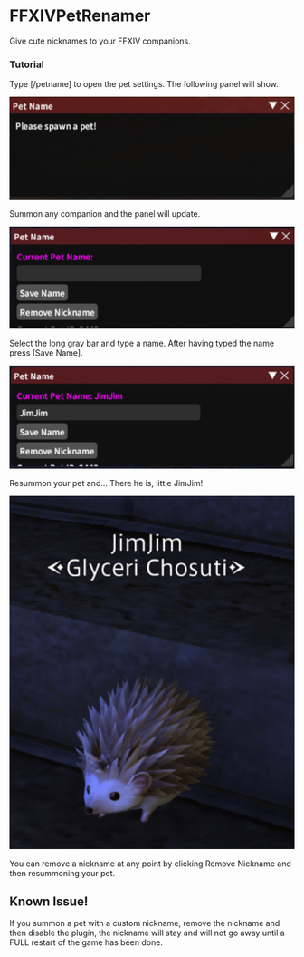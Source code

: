 # FFXIVPetRenamer
Give cute nicknames to your FFXIV companions.

### Tutorial
Type [/petname] to open the pet settings. The following panel will show.

![](https://github.com/Glyceri/FFXIVPetRenamer/blob/main/res/EmptyPanel.png)

Summon any companion and the panel will update. 

![](https://github.com/Glyceri/FFXIVPetRenamer/blob/main/res/ChoseName.png)

Select the long gray bar and type a name.
After having typed the name press [Save Name]. 

![](https://github.com/Glyceri/FFXIVPetRenamer/blob/main/res/CustomName.png)

Resummon your pet and...
There he is, little JimJim! 

![](https://github.com/Glyceri/FFXIVPetRenamer/blob/main/res/JimJim.png)

You can remove a nickname at any point by clicking Remove Nickname and then resummoning your pet.

## Known Issue!
If you summon a pet with a custom nickname, remove the nickname and then disable the plugin, the nickname will stay and will not go away until a FULL restart of the game has been done.
